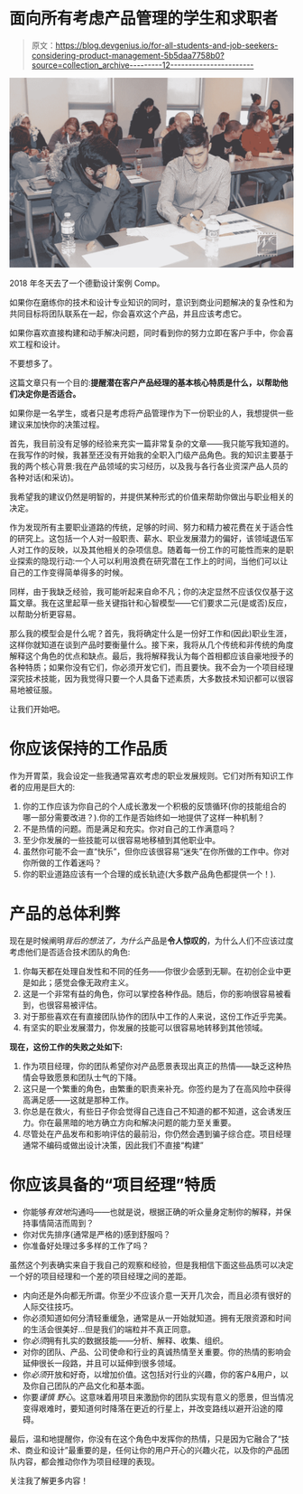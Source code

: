 # 面向所有考虑产品管理的学生和求职者

> 原文：<https://blog.devgenius.io/for-all-students-and-job-seekers-considering-product-management-5b5daa7758b0?source=collection_archive---------12----------------------->

![](img/cd4fd9082f2ccb26826cde9bc7972a8d.png)

2018 年冬天去了一个德勤设计案例 Comp。

如果你在磨练你的技术和设计专业知识的同时，意识到商业问题解决的复杂性和为共同目标将团队联系在一起，你会喜欢这个产品，并且应该考虑它。

如果你喜欢直接构建和动手解决问题，同时看到你的努力立即在客户手中，你会喜欢工程和设计。

不要想多了。

这篇文章只有一个目的:**提醒潜在客户产品经理的基本核心特质是什么，以帮助他们决定你是否适合。**

如果你是一名学生，或者只是考虑将产品管理作为下一份职业的人，我想提供一些建议来加快你的决策过程。

首先，我目前没有足够的经验来充实一篇非常复杂的文章——我只能写我知道的。在我写作的时候，我甚至还没有开始我的全职入门级产品角色。我的知识主要基于我的两个核心背景:我在产品领域的实习经历，以及我与各行各业资深产品人员的各种对话(和采访)。

我希望我的建议仍然是明智的，并提供某种形式的价值来帮助你做出与职业相关的决定。

作为发现所有主要职业道路的传统，足够的时间、努力和精力被花费在关于适合性的研究上。这包括一个人对一般职责、薪水、职业发展潜力的偏好，该领域退伍军人对工作的反映，以及其他相关的杂项信息。随着每一份工作的可能性而来的是职业探索的隐现行动:一个人可以利用浪费在研究潜在工作上的时间，当他们可以让自己的工作变得简单得多的时候。

同样，由于我缺乏经验，我可能听起来自命不凡；你的决定显然不应该仅仅基于这篇文章。我在这里起草一些关键指针和心智模型——它们要求二元(是或否)反应，以帮助分析更容易。

那么我的模型会是什么呢？首先，我将确定什么是一份好工作和(因此)职业生涯，这样你就知道在谈到产品时要衡量什么。接下来，我将从几个传统和非传统的角度解释这个角色的优点和缺点。最后，我将解释我认为每个首相都应该自豪地授予的各种特质；如果你没有它们，你必须开发它们，而且要快。我不会为一个项目经理深究技术技能，因为我觉得只要一个人具备下述素质，大多数技术知识都可以很容易地被征服。

让我们开始吧。

# 你应该保持的工作品质

作为开胃菜，我会设定一些我通常喜欢考虑的职业发展规则。它们对所有知识工作者的应用是巨大的:

1.  你的工作应该为你自己的个人成长激发一个积极的反馈循环(你的技能组合的哪一部分需要改进？).你的工作是否始终如一地提供了这样一种机制？
2.  不是热情的问题。而是满足和充实。你对自己的工作满意吗？
3.  至少你发展的一些技能可以很容易地移植到其他职业中。
4.  虽然你可能不会一直“快乐”，但你应该很容易“迷失”在你所做的工作中。你对你所做的工作着迷吗？
5.  你的职业道路应该有一个合理的成长轨迹(大多数产品角色都提供一个！).

# 产品的总体利弊

现在是时候阐明*背后的想法了，为什么*产品是**令人惊叹的**，为什么人们不应该过度考虑他们是否适合技术团队的角色:

1.  你每天都在处理自发性和不同的任务——你很少会感到无聊。在初创企业中更是如此；感觉会像无政府主义。
2.  这是一个非常有益的角色，你可以掌控各种作品。随后，你的影响很容易被看到，也很容易被评估。
3.  对于那些喜欢在有直接团队协作的团队中工作的人来说，这份工作近乎完美。
4.  有坚实的职业发展潜力，你发展的技能可以很容易地转移到其他领域。

**现在，这份工作的失败之处如下:**

1.  作为项目经理，你的团队希望你对产品愿景表现出真正的热情——缺乏这种热情会导致愿景和团队士气的下降。
2.  这只是一个繁重的角色，由繁重的职责来补充。你签约是为了在高风险中获得高满足感——这就是那种工作。
3.  你总是在救火，有些日子你会觉得自己连自己不知道的都不知道，这会诱发压力。你在最黑暗的地方确立方向和解决问题的能力至关重要。
4.  尽管处在产品发布和影响评估的最前沿，你仍然会遇到骗子综合症。项目经理通常不编码或做出设计决策，因此我们不直接“构建”

# 你应该具备的“项目经理”特质

*   你能够*有效地*沟通吗——也就是说，根据正确的听众量身定制你的解释，并保持事情简洁而周到？
*   你对优先排序(通常是严格的)感到舒服吗？
*   你准备好处理过多多样的工作了吗？

虽然这个列表确实来自于我自己的观察和经验，但是我相信下面这些品质可以决定一个好的项目经理和一个差的项目经理之间的差距。

*   内向还是外向都无所谓。你至少不应该介意一天开几次会，而且必须有很好的人际交往技巧。
*   你必须知道如何分清轻重缓急，通常是从一开始就知道。拥有无限资源和时间的生活会很美好…但是我们的端粒并不真正同意。
*   你*必须*拥有扎实的数据技能——分析、解释、收集、组织。
*   对你的团队、产品、公司使命和行业的真诚热情至关重要。你的热情的影响会延伸很长一段路，并且可以延伸到很多领域。
*   你*必须*开放和好奇，以增加价值。这包括对行业的兴趣，你的客户&用户，以及你自己团队的产品文化和基本面。
*   你要*谨慎* *野心*。这意味着用项目来激励你的团队实现有意义的愿景，但当情况变得艰难时，要知道何时降落在更近的行星上，并改变路线以避开沿途的障碍。

最后，温和地提醒你，你没有在这个角色中发挥你的热情，只是因为它融合了“技术、商业和设计”最重要的是，任何让你的用户开心的兴趣火花，以及你的产品团队内容，都会推动你作为项目经理的表现。

关注我了解更多内容！
